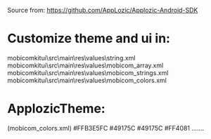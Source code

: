 Source from: https://github.com/AppLozic/Applozic-Android-SDK

# Customize theme and ui in:
mobicomkitui\src\main\res\values\string.xml <br />
mobicomkitui\src\main\res\values\mobicom_array.xml <br />
mobicomkitui\src\main\res\values\mobicom_strings.xml <br />
mobicomkitui\src\main\res\values\mobicom_colors.xml <br />

# ApplozicTheme:
(mobicom_colors.xml)
    <color name="applozic_theme_color">#FFB3E5FC</color>
    <color name="applozic_theme_color_primary">#49175C</color>
    <color name="applozic_theme_color_primary_dark">#49175C</color>
    <color name="applozic_theme_color_accent">#FF4081</color>
    .......

